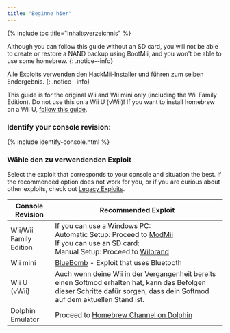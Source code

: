 ```yaml
---
title: "Beginne hier"
---
```


{% include toc title="Inhaltsverzeichnis" %}

Although you can follow this guide without an SD card, you will not be able to create or restore a NAND backup using BootMii, and you won't be able to use some homebrew.
{: .notice--info}

Alle Exploits verwenden den HackMii-Installer und führen zum selben Endergebnis.
{: .notice--info}

This guide is for the original Wii and Wii mini only (including the Wii Family Edition). Do not use this on a Wii U (vWii)! If you want to install homebrew on a Wii U, [follow this guide](https://wiiu.hacks.guide).

### Identify your console revision:

{% include identify-console.html %}<br>

### Wähle den zu verwendenden Exploit

Select the exploit that corresponds to your console and situation the best. If the recommended option does not work for you, or if you are curious about other exploits, check out [Legacy Exploits](legacy-exploits).

| Console Revision       | Recommended Exploit                                                                                                                                                              |
| ---------------------- | -------------------------------------------------------------------------------------------------------------------------------------------------------------------------------- |
| Wii/Wii Family Edition | If you can use a Windows PC:<br> Automatic Setup: Proceed to [ModMii](modmii)<br> If you can use an SD card:<br> Manual Setup: Proceed to [Wilbrand](wilbrand) |
| Wii mini               | [BlueBomb](bluebomb) - Exploit that uses Bluetooth                                                                                                                               |
| Wii U (vWii)           | Auch wenn deine Wii in der Vergangenheit bereits einen Softmod erhalten hat, kann das Befolgen dieser Schritte dafür sorgen, dass dein Softmod auf dem aktuellen Stand ist.      |
| Dolphin Emulator       | Proceed to [Homebrew Channel on Dolphin](homebrew-dolphin)                                                                                                                       |
